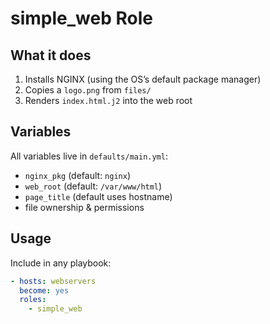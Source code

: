 # simple_web Role

## What it does
1. Installs NGINX (using the OS’s default package manager)
2. Copies a `logo.png` from `files/`
3. Renders `index.html.j2` into the web root

## Variables
All variables live in `defaults/main.yml`:
- `nginx_pkg` (default: `nginx`)
- `web_root` (default: `/var/www/html`)
- `page_title` (default uses hostname)
- file ownership & permissions

## Usage
Include in any playbook:
```yaml
- hosts: webservers
  become: yes
  roles:
    - simple_web
```
